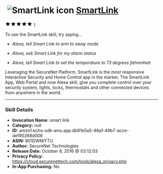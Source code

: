# &nbsp;<img src="skill_icon" alt="SmartLink icon" width="36"> [SmartLink](http://alexa.amazon.com/#skills/amzn1.echo-sdk-ams.app.db91e5a5-46a1-49b7-acce-def90268d006)
![5 stars](../../images/ic_star_black_18dp_1x.png)![5 stars](../../images/ic_star_black_18dp_1x.png)![5 stars](../../images/ic_star_black_18dp_1x.png)![5 stars](../../images/ic_star_black_18dp_1x.png)![5 stars](../../images/ic_star_black_18dp_1x.png) 1

To use the SmartLink skill, try saying...

* *Alexa, tell Smart Link to arm to away mode*

* *Alexa, ask Smart Link for my alarm status*

* *Alexa, tell Smart Link to set the temperature to 73 degrees fahrenheit*

Leveraging the SecureNet Platform, SmartLink is the most responsive Interactive Security and Home Control app in the market. The SmartLink App, Web Portal and now Alexa skill, give you complete control over your security system, lights, locks, thermostats and other connected devices from anywhere in the world.

***

### Skill Details

* **Invocation Name:** smart link
* **Category:** null
* **ID:** amzn1.echo-sdk-ams.app.db91e5a5-46a1-49b7-acce-def90268d006
* **ASIN:** B01DWNIYTU
* **Author:** SecureNet Technologies
* **Release Date:** October 8, 2016 @ 03:12:03
* **Privacy Policy:** https://cloud.securenettech.com/tools/alexa_privacy.php
* **In-App Purchasing:** No
